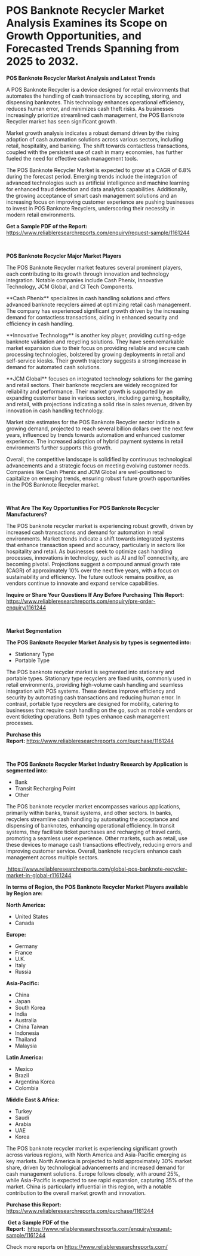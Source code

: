 <p><h1>POS Banknote Recycler Market Analysis Examines its Scope on Growth Opportunities, and Forecasted Trends Spanning from 2025 to 2032.</h1></p><p><strong>POS Banknote Recycler Market Analysis and Latest Trends</strong></p>
<p><p>A POS Banknote Recycler is a device designed for retail environments that automates the handling of cash transactions by accepting, storing, and dispensing banknotes. This technology enhances operational efficiency, reduces human error, and minimizes cash theft risks. As businesses increasingly prioritize streamlined cash management, the POS Banknote Recycler market has seen significant growth.</p><p>Market growth analysis indicates a robust demand driven by the rising adoption of cash automation solutions across various sectors, including retail, hospitality, and banking. The shift towards contactless transactions, coupled with the persistent use of cash in many economies, has further fueled the need for effective cash management tools. </p><p>The POS Banknote Recycler Market is expected to grow at a CAGR of 6.8% during the forecast period. Emerging trends include the integration of advanced technologies such as artificial intelligence and machine learning for enhanced fraud detection and data analytics capabilities. Additionally, the growing acceptance of smart cash management solutions and an increasing focus on improving customer experience are pushing businesses to invest in POS Banknote Recyclers, underscoring their necessity in modern retail environments.</p></p>
<p><strong>Get a Sample PDF of the Report:&nbsp;</strong> <a href="https://www.reliableresearchreports.com/enquiry/request-sample/1161244?utm_campaign=2255&utm_medium=2&utm_source=Github&utm_content=ia&utm_term=22032025&utm_id=pos-banknote-recycler">https://www.reliableresearchreports.com/enquiry/request-sample/1161244</a></p>
<p>&nbsp;</p>
<p><strong>POS Banknote Recycler Major Market Players</strong></p>
<p><p>The POS Banknote Recycler market features several prominent players, each contributing to its growth through innovation and technology integration. Notable companies include Cash Phenix, Innovative Technology, JCM Global, and CI Tech Components.</p><p>**Cash Phenix** specializes in cash handling solutions and offers advanced banknote recyclers aimed at optimizing retail cash management. The company has experienced significant growth driven by the increasing demand for contactless transactions, aiding in enhanced security and efficiency in cash handling.</p><p>**Innovative Technology** is another key player, providing cutting-edge banknote validation and recycling solutions. They have seen remarkable market expansion due to their focus on providing reliable and secure cash processing technologies, bolstered by growing deployments in retail and self-service kiosks. Their growth trajectory suggests a strong increase in demand for automated cash solutions.</p><p>**JCM Global** focuses on integrated technology solutions for the gaming and retail sectors. Their banknote recyclers are widely recognized for reliability and performance. Their market growth is supported by an expanding customer base in various sectors, including gaming, hospitality, and retail, with projections indicating a solid rise in sales revenue, driven by innovation in cash handling technology.</p><p>Market size estimates for the POS Banknote Recycler sector indicate a growing demand, projected to reach several billion dollars over the next few years, influenced by trends towards automation and enhanced customer experience. The increased adoption of hybrid payment systems in retail environments further supports this growth.</p><p>Overall, the competitive landscape is solidified by continuous technological advancements and a strategic focus on meeting evolving customer needs. Companies like Cash Phenix and JCM Global are well-positioned to capitalize on emerging trends, ensuring robust future growth opportunities in the POS Banknote Recycler market.</p></p>
<p>&nbsp;</p>
<p><strong>What Are The Key Opportunities For POS Banknote Recycler Manufacturers?</strong></p>
<p><p>The POS banknote recycler market is experiencing robust growth, driven by increased cash transactions and demand for automation in retail environments. Market trends indicate a shift towards integrated systems that enhance transaction speed and accuracy, particularly in sectors like hospitality and retail. As businesses seek to optimize cash handling processes, innovations in technology, such as AI and IoT connectivity, are becoming pivotal. Projections suggest a compound annual growth rate (CAGR) of approximately 10% over the next five years, with a focus on sustainability and efficiency. The future outlook remains positive, as vendors continue to innovate and expand service capabilities.</p></p>
<p><strong>Inquire or Share Your Questions If Any Before Purchasing This Report:</strong> <a href="https://www.reliableresearchreports.com/enquiry/pre-order-enquiry/1161244?utm_campaign=2255&utm_medium=2&utm_source=Github&utm_content=ia&utm_term=22032025&utm_id=pos-banknote-recycler">https://www.reliableresearchreports.com/enquiry/pre-order-enquiry/1161244</a></p>
<p>&nbsp;</p>
<p><strong>Market Segmentation</strong></p>
<p><strong>The POS Banknote Recycler Market Analysis by types is segmented into:</strong></p>
<p><ul><li>Stationary Type</li><li>Portable Type</li></ul></p>
<p><p>The POS banknote recycler market is segmented into stationary and portable types. Stationary type recyclers are fixed units, commonly used in retail environments, providing high-volume cash handling and seamless integration with POS systems. These devices improve efficiency and security by automating cash transactions and reducing human error. In contrast, portable type recyclers are designed for mobility, catering to businesses that require cash handling on the go, such as mobile vendors or event ticketing operations. Both types enhance cash management processes.</p></p>
<p><strong>Purchase this Report:&nbsp;</strong><a href="https://www.reliableresearchreports.com/purchase/1161244?utm_campaign=2255&utm_medium=2&utm_source=Github&utm_content=ia&utm_term=22032025&utm_id=pos-banknote-recycler">https://www.reliableresearchreports.com/purchase/1161244</a></p>
<p>&nbsp;</p>
<p><strong>The POS Banknote Recycler Market Industry Research by Application is segmented into:</strong></p>
<p><ul><li>Bank</li><li>Transit Recharging Point</li><li>Other</li></ul></p>
<p><p>The POS banknote recycler market encompasses various applications, primarily within banks, transit systems, and other sectors. In banks, recyclers streamline cash handling by automating the acceptance and dispensing of banknotes, enhancing operational efficiency. In transit systems, they facilitate ticket purchases and recharging of travel cards, promoting a seamless user experience. Other markets, such as retail, use these devices to manage cash transactions effectively, reducing errors and improving customer service. Overall, banknote recyclers enhance cash management across multiple sectors.</p></p>
<p><a href="https://www.reliableresearchreports.com/global-pos-banknote-recycler-market-in-global-r1161244?utm_campaign=2255&utm_medium=2&utm_source=Github&utm_content=ia&utm_term=22032025&utm_id=pos-banknote-recycler">&nbsp;https://www.reliableresearchreports.com/global-pos-banknote-recycler-market-in-global-r1161244</a></p>
<p><strong>In terms of Region, the POS Banknote Recycler Market Players available by Region are:</strong></p>
<p>
    <p> <strong> North America: </strong>
        <ul>
            <li>United States</li>
            <li>Canada</li>
        </ul>
        </p> 
    <p> <strong> Europe: </strong>
        <ul>
            <li>Germany</li>
            <li>France</li>
            <li>U.K.</li>
            <li>Italy</li>
            <li>Russia</li>
        </ul>
        </p> 
    <p> <strong> Asia-Pacific: </strong>
        <ul>
            <li>China</li>
            <li>Japan</li>
            <li>South Korea</li>
            <li>India</li>
            <li>Australia</li>
            <li>China Taiwan</li>
            <li>Indonesia</li>
            <li>Thailand</li>
            <li>Malaysia</li>
        </ul>
        </p> 
    <p> <strong> Latin America: </strong>
        <ul>
            <li>Mexico</li>
            <li>Brazil</li>
            <li>Argentina Korea</li>
            <li>Colombia</li>
        </ul>
        </p> 
    <p> <strong> Middle East & Africa: </strong>
        <ul>
            <li>Turkey</li>
            <li>Saudi</li>
            <li>Arabia</li>
            <li>UAE</li>
            <li>Korea</li>
        </ul>
    </p>
    </p>
<p><p>The POS banknote recycler market is experiencing significant growth across various regions, with North America and Asia-Pacific emerging as key markets. North America is projected to hold approximately 30% market share, driven by technological advancements and increased demand for cash management solutions. Europe follows closely, with around 25%, while Asia-Pacific is expected to see rapid expansion, capturing 35% of the market. China is particularly influential in this region, with a notable contribution to the overall market growth and innovation.</p></p>
<p><strong>Purchase this Report: </strong><a href="https://www.reliableresearchreports.com/purchase/1161244?utm_campaign=2255&utm_medium=2&utm_source=Github&utm_content=ia&utm_term=22032025&utm_id=pos-banknote-recycler">https://www.reliableresearchreports.com/purchase/1161244</a></p>
<p>&nbsp;<strong>Get a Sample PDF of the Report:&nbsp;&nbsp;</strong><a href="https://www.reliableresearchreports.com/enquiry/request-sample/1161244?utm_campaign=2255&utm_medium=2&utm_source=Github&utm_content=ia&utm_term=22032025&utm_id=pos-banknote-recycler">https://www.reliableresearchreports.com/enquiry/request-sample/1161244</a></p>
<p><strong></strong></p>
<p>Check more reports on <a href="https://www.reliableresearchreports.com/?utm_campaign=2255&utm_medium=2&utm_source=Github&utm_content=ia&utm_term=22032025&utm_id=pos-banknote-recycler">https://www.reliableresearchreports.com/</a></p>